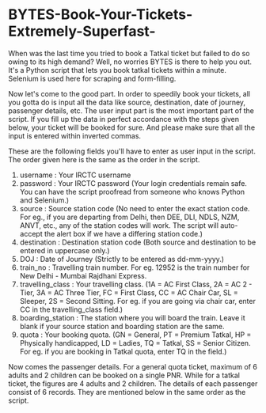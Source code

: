 # BYTES-Book-Your-Tickets-Extremely-Superfast-

When was the last time you tried to book a Tatkal ticket but failed to do so owing to its high demand? Well, no worries BYTES is there to help you out. It's a Python script that lets you book tatkal tickets within a minute. Selenium is used here for scraping and form-filling. 


Now let's come to the good part. In order to speedily book your tickets, all you gotta do is input all the data like source, destination, date of journey, passenger details, etc. The user input part is the most important part of the script. If you fill up the data in perfect accordance with the steps given below, your ticket will be booked for sure. And please make sure that all the input is entered within inverted commas. 


These are the following fields you'll have to enter as user input in the script. The order given here is the same as the order in the script.

1. username : Your IRCTC username
2. password : Your IRCTC password (Your login credentials remain safe. You can have the script proofread from someone who knows Python and               Selenium.)
3. source : Source station code (No need to enter the exact station code. For eg., if you are departing from Delhi, then DEE, DLI, NDLS,               NZM, ANVT, etc., any of the station codes will work. The script will auto-accept the alert box if we have a differing station             code.)
4. destination : Destination station code (Both source and destination to be entered in uppercase only.)
5. DOJ : Date of Journey (Strictly to be entered as dd-mm-yyyy.)
6. train_no : Travelling train number. For eg. 12952 is the train number for New Delhi - Mumbai Rajdhani Express.
7. travelling_class : Your travelling class. (1A = AC First Class, 2A = AC 2 - Tier, 3A = AC Three Tier, FC = First Class, CC = AC Chair                         Car, SL = Sleeper, 2S = Second Sitting. For eg. if you are going via chair car, enter CC in the travelling_class                           field.)
8. boarding_station : The station where you will board the train. Leave it blank if your source station and boarding station are the same.
9. quota : Your booking quota. (GN = General, PT = Premium Tatkal, HP = Physically handicapped, LD = Ladies, TQ = Tatkal, SS = Senior                Citizen. For eg. if you are booking in Tatkal quota, enter TQ in the field.)

Now comes the passenger details. For a general quota ticket, maximum of 6 adults and 2 children can be booked on a single PNR. While for a tatkal ticket, the figures are 4 adults and 2 children. The details of each passenger consist of 6 records. They are mentioned below in the same order as the script.

